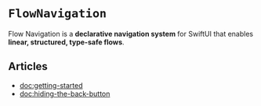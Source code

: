 # ``FlowNavigation``

Flow Navigation is a **declarative navigation system** for SwiftUI that enables **linear, structured, type-safe flows**.

## Articles

* <doc:getting-started>
* <doc:hiding-the-back-button>
